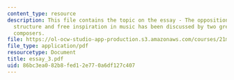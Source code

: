 ```yaml
---
content_type: resource
description: This file contains the topic on the essay - The opposition of formal
  structure and free inspiration in music has been discussed by two great twentieth-century
  composers.
file: https://ol-ocw-studio-app-production.s3.amazonaws.com/courses/21m-011-introduction-to-western-music-spring-2006/86bc3ea082b8fed12e770a6df127c407_essay_3.pdf
file_type: application/pdf
resourcetype: Document
title: essay_3.pdf
uid: 86bc3ea0-82b8-fed1-2e77-0a6df127c407
---
```

